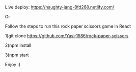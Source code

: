 Live deploy:
 https://naughty-jang-8fd268.netlify.com/
 
 Or

Follow the steps to run this rock paper scissors game in React

1)git clone https://github.com/Yasir1986/rock-paper-scissors

2)npm install

3)npm start

Enjoy :)
